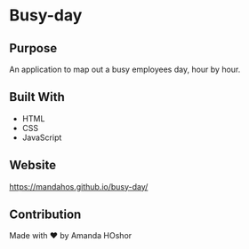 # Busy-day

## Purpose
An application to map out a busy employees day, hour by hour. 

## Built With
* HTML
* CSS
* JavaScript

## Website
https://mandahos.github.io/busy-day/

## Contribution
Made with ❤️ by Amanda HOshor


